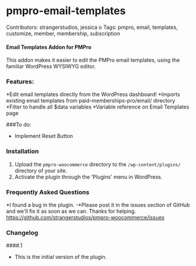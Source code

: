 pmpro-email-templates
=====================

Contributors: strangerstudios, jessica o
Tags: pmpro, email, templates, customize, member, membership, subscription

#### Email Templates Addon for PMPro
This addon makes it easier to edit the PMPro email templates, using the familiar WordPress WYSIWYG editor.

### Features:
*Edit email templates directly from the WordPress dashboard!
*Imports existing email templates from paid-memberships-pro/email/ directory
*Filter to handle all $data variables
*Variable reference on Email Templates page

###To do:
* Implement Reset Button

### Installation
1. Upload the `pmpro-woocommerce` directory to the `/wp-content/plugins/` directory of your site.
2. Activate the plugin through the 'Plugins' menu in WordPress.

### Frequently Asked Questions
*I found a bug in the plugin.
-*Please post it in the issues section of GitHub and we'll fix it as soon as we can. Thanks for helping. https://github.com/strangerstudios/pmpro-woocommerce/issues

### Changelog
####.1
* This is the initial version of the plugin.

